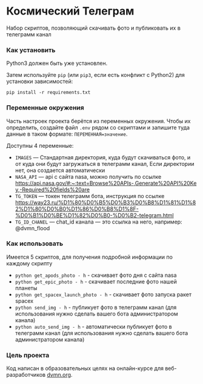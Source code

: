 # Космический Телеграм
Набор скриптов, позволяющий скачивать фото и публиковать их в телеграмм канал

### Как установить
Python3 должен быть уже установлен. 

Затем используйте `pip` (или `pip3`, если есть конфликт с Python2) для установки зависимостей:

```
pip install -r requirements.txt
```

### Переменные окружения
Часть настроек проекта берётся из переменных окружения. Чтобы их определить, создайте файл `.env` рядом со скриптами и запишите туда данные в таком формате: `ПЕРЕМЕННАЯ=значение`.

Доступны 4 переменные:
- `IMAGES` — Стандартная директория, куда будут скачиваться фото, и от куда они будут загружаться в телеграмм канал, Если директории нет, она создается автоматически
- `NASA_API` — api с сайта nasa, можно получить по ссылке https://api.nasa.gov/#:~:text=Browse%20APIs-,Generate%20API%20Key,-Required%20fields%20are
- `TG_TOKEN` — токен телеграмм бота, инструкция по ссылке https://way23.ru/%D1%80%D0%B5%D0%B3%D0%B8%D1%81%D1%82%D1%80%D0%B0%D1%86%D0%B8%D1%8F-%D0%B1%D0%BE%D1%82%D0%B0-%D0%B2-telegram.html
- `TG_ID_CHANEL` — chat_id канала — это ссылка на него, например: @dvmn_flood

### Как использовать
Имеется 5 скриптов, для получения подробной информации по каждому скрипту
* `python get_apods_photo - h` - скачивает фото дня с сайта nasa
* `python get_epic_photo - h` - скачивает последние фото нашей планеты
* `python get_spacex_launch_photo - h` -  скачивает фото запуска ракет spacex
* `python send_img - h` - публикует фото в телеграмм канал (для использования нужно сделать вашего бота администратором канала)
* `python auto_send_img - h` - автоматически публикует фото в телеграмм канал (для использования нужно сделать вашего бота администратором канала)


### Цель проекта

Код написан в образовательных целях на онлайн-курсе для веб-разработчиков [dvmn.org](https://dvmn.org/).
 
